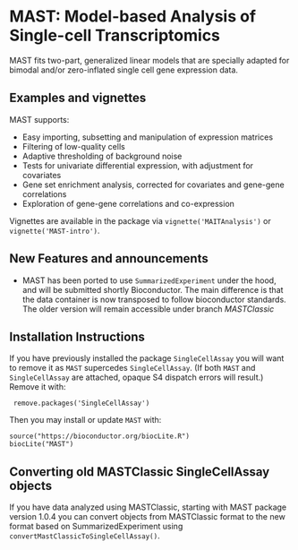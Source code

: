 MAST: Model-based Analysis of Single-cell Transcriptomics
===============
MAST fits two-part, generalized linear models that are specially adapted for bimodal and/or zero-inflated single cell gene expression data.

Examples and vignettes
------------
MAST supports:

*  Easy importing, subsetting and manipulation of expression matrices
*  Filtering of low-quality cells
*  Adaptive thresholding of background noise
*  Tests for univariate differential expression, with adjustment for covariates
*  Gene set enrichment analysis, corrected for covariates and gene-gene correlations
*  Exploration of gene-gene correlations and co-expression


Vignettes are available in the package via `vignette('MAITAnalysis')` or `vignette('MAST-intro')`.

New Features and announcements
------------
- MAST has been ported to use `SummarizedExperiment` under the hood, and will be submitted shortly Bioconductor.
The main difference is that the data container is now transposed to follow bioconductor standards.
The older version will remain accessible under branch *MASTClassic*

Installation Instructions
------------
If you have previously installed the package `SingleCellAssay` you will want to remove it as `MAST` supercedes `SingleCellAssay`.  (If both `MAST` and `SingleCellAssay` are attached, opaque S4 dispatch errors will result.)  Remove it with:

     remove.packages('SingleCellAssay')

Then you may install or update `MAST` with:

    source("https://bioconductor.org/biocLite.R")
    biocLite("MAST")

Converting old MASTClassic SingleCellAssay objects
--------

If you have data analyzed using MASTClassic, starting with MAST package version 1.0.4 you can convert
objects from MASTClassic format to the new format based on SummarizedExperiment using
`convertMastClassicToSingleCellAssay()`.

